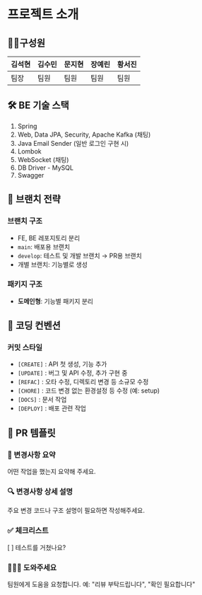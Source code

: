# 프로젝트 소개

## 👩‍💻구성원

| 김석현 | 김수민 | 문지현 | 장예린 | 황서진 |
| --- | --- | --- | --- | --- |
| 팀장 | 팀원 | 팀원 | 팀원 | 팀원 |

## 🛠 BE 기술 스택

1. Spring
2. Web, Data JPA, Security, Apache Kafka (채팅)
3. Java Email Sender (일반 로그인 구현 시)
4. Lombok
5. WebSocket (채팅)
6. DB Driver - MySQL
7. Swagger
   

## 🌳 브랜치 전략

### 브랜치 구조

- FE, BE 레포지토리 분리
- `main`: 배포용 브랜치
- `develop`: 테스트 및 개발 브랜치 → PR용 브랜치
- 개별 브랜치: 기능별로 생성

### 패키지 구조

- **도메인형**: 기능별 패키지 분리


## 📐 코딩 컨벤션

### 커밋 스타일

- `[CREATE]` : API 첫 생성, 기능 추가
- `[UPDATE]` : 버그 및 API 수정, 추가 구현 중
- `[REFAC]` : 오타 수정, 디렉토리 변경 등 소규모 수정
- `[CHORE]` : 코드 변경 없는 환경설정 등 수정 (예: setup)
- `[DOCS]` : 문서 작업
- `[DEPLOY]` : 배포 관련 작업


## 📝 PR 템플릿

### 📝 변경사항 요약

어떤 작업을 했는지 요약해 주세요.

### 🔍 변경사항 상세 설명

주요 변경 코드나 구조 설명이 필요하면 작성해주세요.

### ✅ 체크리스트

[ ] 테스트를 거쳤나요?

### 🙋🏻‍♀️ 도와주세요

팀원에게 도움을 요청합니다. 예: "리뷰 부탁드립니다", "확인 필요합니다"
